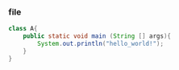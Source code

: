 ### file
```java
class A{
    public static void main (String [] args){
        System.out.println("hello_world!");
    }
}
```